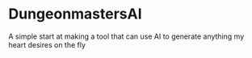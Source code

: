 # DungeonmastersAI
A simple start at making a tool that can use AI to generate anything my heart desires on the fly

